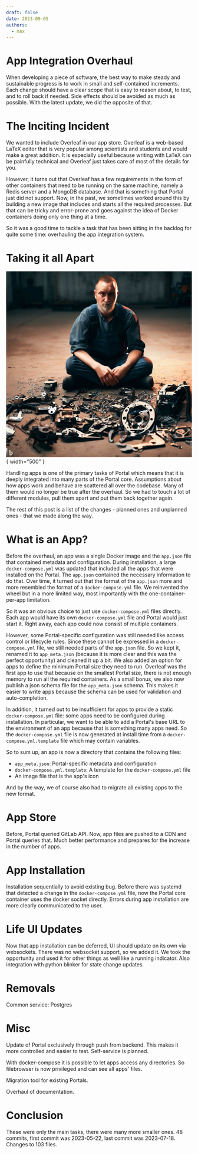 ```yaml
---
draft: false 
date: 2023-09-05
authors:
  - max
---
```


# App Integration Overhaul

When developing a piece of software, the best way to make steady and sustainable progress is to work in small and self-contained increments.
Each change should have a clear scope that is easy to reason about, to test, and to roll back if needed.
Side effects should be avoided as much as possible.
With the latest update, we did the opposite of that.

<!-- more -->

# The Inciting Incident

We wanted to include Overleaf in our app store.
Overleaf is a web-based LaTeX editor that is very popular among scientists and students
and would make a great addition.
It is especially useful because writing with LaTeX can be painfully technical and Overleaf just takes care of most of the details for you. 

However, it turns out that Overleaf has a few requirements in the form of other containers that need to be running on the same machine,
namely a Redis server and a MongoDB database.
And that is something that Portal just did not support.
Now, in the past, we sometimes worked around this by building a new image that includes and starts all the required processes.
But that can be tricky and error-prone and goes against the idea of Docker containers doing only one thing at a time.

So it was a good time to tackle a task that has been sitting in the backlog for quite some time:
overhauling the app integration system.

# Taking it all Apart

![Mechanic and disassembled machine](./mechanic.jpg){ width="500" }

Handling apps is one of the primary tasks of Portal which means that it is deeply integrated into many parts of the Portal core.
Assumptions about how apps work and behave are scattered all over the codebase.
Many of them would no longer be true after the overhaul.
So we had to touch a lot of different modules, pull them apart and put them back together again.

The rest of this post is a list of the changes - planned ones and unplanned ones - that we made along the way.

# What is an App?

Before the overhaul, an app was a single Docker image and the `app.json` file that contained metadata and configuration.
During installation, a large `docker-compose.yml` was updated that included all the apps that were installed on the Portal.
The `app.json` contained the necessary information to do that.
Over time, it turned out that the format of the `app.json` more and more resembled the format of a `docker-compose.yml` file.
We reinvented the wheel but in a more limited way, most importantly with the one-container-per-app limitation.

So it was an obvious choice to just use `docker-compose.yml` files directly.
Each app would have its own `docker-compose.yml` file and Portal would just start it.
Right away, each app could now consist of multiple containers.

However, some Portal-specific configuration was still needed like access control or lifecycle rules.
Since these cannot be expressed in a `docker-compose.yml` file,
we still needed parts of the `app.json` file.
So we kept it, renamed it to `app_meta.json` (because it is more clear and this was the perfect opportunity)
and cleaned it up a bit.
We also added an option for apps to define the minimum Portal size they need to run.
Overleaf was the first app to use that because on the smallest Portal size, there is not enough memory to run all the required containers.
As a small bonus, we also now publish a json schema file for the `app_meta.json` schema.
This makes it easier to write apps because the schema can be used for validation and auto-completion.

In addition, it turned out to be insufficient for apps to provide a static `docker-compose.yml` file:
some apps need to be configured during installation.
In particular, we want to be able to add a Portal's base URL to the environment of an app
because that is something many apps need.
So the `docker-compose.yml` file is now generated at install time from a `docker-compose.yml.template` file
which may contain variables.

So to sum up, an app is now a directory that contains the following files:

* `app_meta.json`: Portal-specific metadata and configuration
* `docker-compose.yml.template`: A template for the `docker-compose.yml` file
* An image file that is the app's icon

And by the way, we of course also had to migrate all existing apps to the new format.

# App Store

Before, Portal queried GitLab API.
Now, app files are pushed to a CDN and Portal queries that.
Much better performance and prepares for the increase in the number of apps.

# App Installation

Installation sequentially to avoid existing bug.
Before there was systemd that detected a change in the `docker-compose.yml` file,
now the Portal core container uses the docker socket directly.
Errors during app installation are more clearly communicated to the user.

# Life UI Updates

Now that app installation can be deferred, UI should update on its own via websockets.
There was no websocket support, so we added it.
We took the opportunity and used it for other things as well like a running indicator.
Also integration with python blinker for state change updates.

# Removals

Common service: Postgres

# Misc

Update of Portal exclusively through push from backend. This makes it more controlled and easier to test. Self-service is planned.

With docker-compose it is possible to let apps access any directories. So filebrowser is now privileged and can see all apps' files.

Migration tool for existing Portals.

Overhaul of documentation.

# Conclusion

These were only the main tasks, there were many more smaller ones.
48 commits, first commit was 2023-05-22, last commit was 2023-07-18.
Changes to 103 files.

